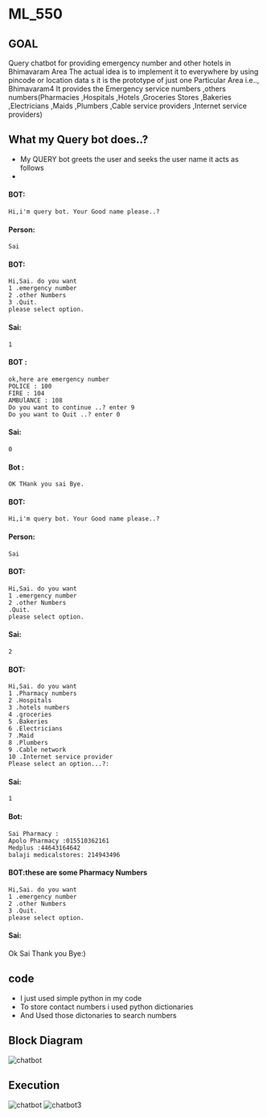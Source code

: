 # ML_550
## GOAL
Query chatbot for providing emergency number and other hotels in Bhimavaram Area
The actual idea is to implement it to everywhere  by using pincode or location data 
s it is the prototype of just one  Particular Area i.e.., Bhimavaram4
It provides the Emergency service numbers ,others numbers(Pharmacies ,Hospitals ,Hotels ,Groceries Stores ,Bakeries ,Electricians ,Maids ,Plumbers ,Cable service providers ,Internet service providers)

## What my Query bot does..?
* My QUERY bot greets the user and seeks the user name it acts as follows 
*  

#### BOT:
	Hi,i'm query bot. Your Good name please..?
#### Person:
	Sai
#### BOT:
	Hi,Sai. do you want 
	1 .emergency number
	2 .other Numbers
	3 .Quit.
	please select option.
#### Sai:
	1
#### BOT :
	ok,here are emergency number 
	POLICE : 100
	FIRE : 104
	AMBUlANCE : 108
	Do you want to continue ..? enter 9 
	Do you want to Quit ..? enter 0 
#### Sai:
	0
#### Bot :
	OK THank you sai Bye.

#### BOT:
	Hi,i'm query bot. Your Good name please..?
#### Person:
	Sai
#### BOT:
	Hi,Sai. do you want 
	1 .emergency number
	2 .other Numbers
	.Quit.
	please select option.
#### Sai:
	2
#### BOT:
	Hi,Sai. do you want 
	1 .Pharmacy numbers
	2 .Hospitals
	3 .hotels numbers 
	4 .groceries
	5 .Bakeries
	6 .Electricians
	7 .Maid
	8 .Plumbers 
	9 .Cable network
	10 .Internet service provider
	Please select an option...?:
#### Sai:
	1
#### Bot:
	Sai Pharmacy :
	Apolo Pharmacy :015510362161
	Medplus :44643164642
	balaji medicalstores: 214943496
	
####  BOT:these are some Pharmacy Numbers
	Hi,Sai. do you want 
	1 .emergency number
	2 .other Numbers
	3 .Quit.
	please select option. 
 
####  Sai:
  Ok Sai Thank you Bye:)


## code 
* I just used simple python in my code 
* To store contact numbers  i used python dictionaries 
* And Used those dictonaries to search numbers
 
 ## Block Diagram 
![chatbot](https://user-images.githubusercontent.com/59242413/96463575-7b430d00-1244-11eb-9183-50b6ff921b87.png)

## Execution
![chatbot](https://user-images.githubusercontent.com/59242413/96463336-3f0fac80-1244-11eb-93aa-c8e53fa51bba.JPG)
![chatbot3](https://user-images.githubusercontent.com/59242413/96463345-40d97000-1244-11eb-825a-e506eeabcfc7.JPG)

